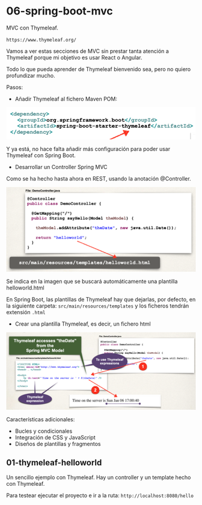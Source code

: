 # 06-spring-boot-mvc

MVC con Thymeleaf.

`https://www.thymeleaf.org/`

Vamos a ver estas secciones de MVC sin prestar tanta atención a Thymeleaf porque mi objetivo es usar React o Angular.

Todo lo que pueda aprender de Thymeleaf bienvenido sea, pero no quiero profundizar mucho.

Pasos:

- Añadir Thymeleaf al fichero Maven POM:

![alt text](./images/AddThymeleaf.png)

Y ya está, no hace falta añadir más configuración para poder usar Thymeleaf con Spring Boot.

- Desarrollar un Controller Spring MVC

Como se ha hecho hasta ahora en REST, usando la anotación @Controller.

![alt text](./images/SpringMVCController.png)

Se indica en la imagen que se buscará automáticamente una plantilla helloworld.html

En Spring Boot, las plantillas de Thymeleaf hay que dejarlas, por defecto, en la siguiente carpeta: `src/main/resources/templates` y los ficheros tendrán extensión `.html`

- Crear una plantilla Thymeleaf, es decir, un fichero html

![alt text](./images/ThymeleafTemplate.png)

Características adicionales:

- Bucles y condicionales
- Integración de CSS y JavaScript
- Diseños de plantillas y fragmentos

## 01-thymeleaf-helloworld

Un sencillo ejemplo con Thymeleaf. Hay un controller y un template hecho con Thymeleaf.

Para testear ejecutar el proyecto e ir a la ruta: `http://localhost:8080/hello`

